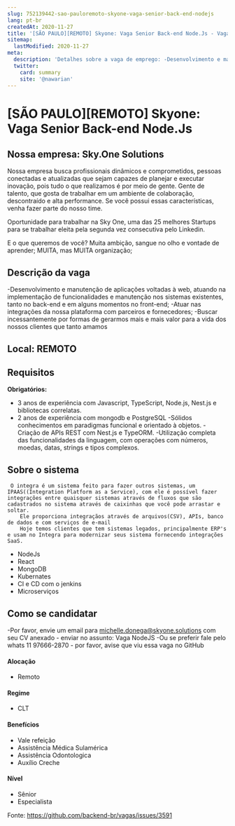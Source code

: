 ```yaml
---
slug: 752139442-sao-pauloremoto-skyone-vaga-senior-back-end-nodejs
lang: pt-br
createdAt: 2020-11-27
title: '[SÃO PAULO][REMOTO] Skyone: Vaga Senior Back-end Node.Js - Vaga de Emprego'
sitemap:
  lastModified: 2020-11-27
meta:
  description: 'Detalhes sobre a vaga de emprego: -Desenvolvimento e manutenção de aplicações voltadas à web, atuando na implementação de funcionalidades e manutenção nos sistemas existentes, tanto no back-end e em alguns momentos no front-end; -Atuar nas integrações da nossa plataforma com parceiros e fornecedores; -Buscar incessantemente por formas de gerarmos mais e mais valor para a vida dos nossos clientes que tanto amamos'
  twitter:
    card: summary
    site: '@nawarian'
---
```


# [SÃO PAULO][REMOTO] Skyone: Vaga Senior Back-end Node.Js


## Nossa empresa: Sky.One Solutions

Nossa empresa busca profissionais dinâmicos e comprometidos, pessoas conectadas e atualizadas que sejam capazes de planejar e executar inovação, pois tudo o que realizamos é por meio de gente. Gente de talento, que gosta de trabalhar em um ambiente de colaboração, descontraído e alta performance. Se você possui essas características, venha fazer parte do nosso time.
            	
Oportunidade para trabalhar na Sky One, uma das 25 melhores Startups para se trabalhar eleita pela segunda vez consecutiva pelo Linkedin.

E o que queremos de você?
Muita ambição, sangue no olho e vontade de aprender;
MUITA, mas MUITA organização;


## Descrição da vaga
-Desenvolvimento e manutenção de aplicações voltadas à web, atuando na implementação de funcionalidades e manutenção nos sistemas existentes, tanto no back-end e em alguns momentos no front-end;
-Atuar nas integrações da nossa plataforma com parceiros e fornecedores;
-Buscar incessantemente por formas de gerarmos mais e mais valor para a vida dos nossos clientes que tanto amamos 



## Local: REMOTO


## Requisitos

**Obrigatórios:**
- 3 anos de experiência com Javascript, TypeScript, Node.js, Nest.js e bibliotecas correlatas.
- 2 anos de experiência com mongodb e PostgreSQL
-Sólidos conhecimentos em paradigmas funcional e orientado à objetos.
-Criação de APIs REST com Nest.js e TypeORM.
-Utilização completa das funcionalidades da linguagem, com operações com números, moedas, datas, strings e tipos complexos.

## Sobre o sistema
     O integra é um sistema feito para fazer outros sistemas, um IPAAS((Integration Platform as a Service), com ele é possível fazer integrações entre quaisquer sistemas através de fluxos que são cadastrados no sistema através de caixinhas que você pode arrastar e soltar.
        Ele proporciona integraçãos através de arquivos(CSV), APIs, banco de dados e com serviços de e-mail
        Hoje temos clientes que tem sistemas legados, principalmente ERP's e usam no Integra para modernizar seus sistema fornecendo integrações SaaS.
- NodeJs
- React
- MongoDB
- Kubernates
- CI e CD com o jenkins
- Microserviços

## Como se candidatar

-Por favor, envie um email para michelle.donega@skyone.solutions com seu CV anexado - enviar no assunto: Vaga NodeJS
-Ou se preferir fale pelo whats 11 97666-2870 - por favor, avise que viu essa vaga no GitHub 

#### Alocação
- Remoto

#### Regime
- CLT

#### Benefícios
- Vale refeição
- Assistência Médica Sulamérica
- Assistência Odontologica
- Auxílio Creche 

#### Nível
- Sênior
- Especialista




Fonte: https://github.com/backend-br/vagas/issues/3591